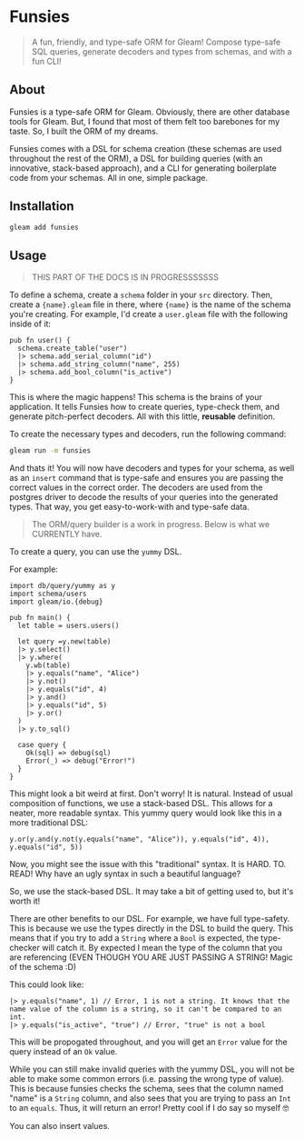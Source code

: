# Funsies

> A fun, friendly, and type-safe ORM for Gleam! Compose type-safe SQL queries, generate decoders and types from schemas, and with a fun CLI!

## About

Funsies is a type-safe ORM for Gleam. Obviously, there are other database tools for Gleam. But, I found that most of them felt too barebones for my taste. So, I built the ORM of my dreams.

Funsies comes with a DSL for schema creation (these schemas are used throughout the rest of the ORM), a DSL for building queries (with an innovative, stack-based approach), and a CLI for generating boilerplate code from your schemas. All in one, simple package.

## Installation

```bash
gleam add funsies
```

## Usage

> THIS PART OF THE DOCS IS IN PROGRESSSSSSS

To define a schema, create a `schema` folder in your `src` directory. Then, create a `{name}.gleam` file in there, where `{name}` is the name of the schema you're creating. For example, I'd create a `user.gleam` file with the following inside of it:

```gleam
pub fn user() {
  schema.create_table("user")
  |> schema.add_serial_column("id")
  |> schema.add_string_column("name", 255)
  |> schema.add_bool_column("is_active")
}
```

This is where the magic happens! This schema is the brains of your application. It tells Funsies how to create queries, type-check them, and generate pitch-perfect decoders. All with this little, **reusable** definition.

To create the necessary types and decoders, run the following command:

```bash
gleam run -m funsies
```

And thats it! You will now have decoders and types for your schema, as well as an `insert` command that is type-safe and ensures you are passing the correct values in the correct order. The decoders are used from the postgres driver to decode the results of your queries into the generated types. That way, you get easy-to-work-with and type-safe data.

> The ORM/query builder is a work in progress. Below is what we CURRENTLY have.

To create a query, you can use the `yummy` DSL.

For example:

```gleam
import db/query/yummy as y
import schema/users
import gleam/io.{debug}

pub fn main() {
  let table = users.users()

  let query =y.new(table)
  |> y.select()
  |> y.where(
    y.wb(table)
    |> y.equals("name", "Alice")
    |> y.not()
    |> y.equals("id", 4)
    |> y.and()
    |> y.equals("id", 5)
    |> y.or()
  )
  |> y.to_sql()

  case query {
    Ok(sql) => debug(sql)
    Error(_) => debug("Error!")
  }
}
```

This might look a bit weird at first. Don't worry! It is natural. Instead of usual composition of functions, we use a stack-based DSL. This allows for a neater, more readable syntax. This yummy query would look like this in a more traditional DSL:

```gleam
y.or(y.and(y.not(y.equals("name", "Alice")), y.equals("id", 4)), y.equals("id", 5))
```

Now, you might see the issue with this "traditional" syntax. It is HARD. TO. READ! Why have an ugly syntax in such a beautiful language?

So, we use the stack-based DSL. It may take a bit of getting used to, but it's worth it!

There are other benefits to our DSL. For example, we have full type-safety. This is because we use the types directly in the DSL to build the query. This means that if you try to add a `String` where a `Bool` is expected, the type-checker will catch it. By expected I mean the type of the column that you are referencing (EVEN THOUGH YOU ARE JUST PASSING A STRING! Magic of the schema :D)

This could look like:

```gleam
|> y.equals("name", 1) // Error, 1 is not a string. It knows that the name value of the column is a string, so it can't be compared to an int.
|> y.equals("is_active", "true") // Error, "true" is not a bool
```

This will be propogated throughout, and you will get an `Error` value for the query instead of an `Ok` value.

While you can still make invalid queries with the yummy DSL, you will not be able to make some common errors (i.e. passing the wrong type of value). This is because funsies checks the schema, sees that the column named "name" is a `String` column, and also sees that you are trying to pass an `Int` to an `equals`. Thus, it will return an error! Pretty cool if I do say so myself 🤓

You can also insert values.
